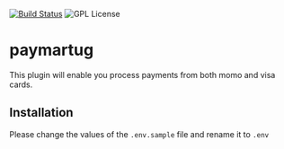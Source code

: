 [![Build Status](https://travis-ci.org/bahiirwa/paymartug.svg?branch=master)](https://travis-ci.org/bahiirwa/paymartug) ![GPL License](https://img.shields.io/badge/license-GPLv3-blue.svg)
# paymartug
This plugin will enable you process payments from both momo and visa cards.

## Installation
Please change the values of the `.env.sample` file and rename it to `.env`